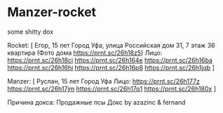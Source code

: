 # Manzer-rocket
some shitty dox


Rocket:
[
Егор, 15 лет
Город Уфа, улица Российская дом 31, 7 этаж 36 квартира
(Фото дома https://prnt.sc/26h18z5)
Лицо: 
https://prnt.sc/26h18ci
https://prnt.sc/26h164e
https://prnt.sc/26h16ba
https://prnt.sc/26h16hi
https://prnt.sc/26h16p8
https://prnt.sc/26h1jqb
]

Manzer:
[
Руслан, 15 лет
Город Уфа
Лицо:
https://prnt.sc/26h177z
https://prnt.sc/26h17jm
https://prnt.sc/26h17q1
https://prnt.sc/26h180x
]

Причина докса: Продажные псы
Докс by azazinc & fernand
